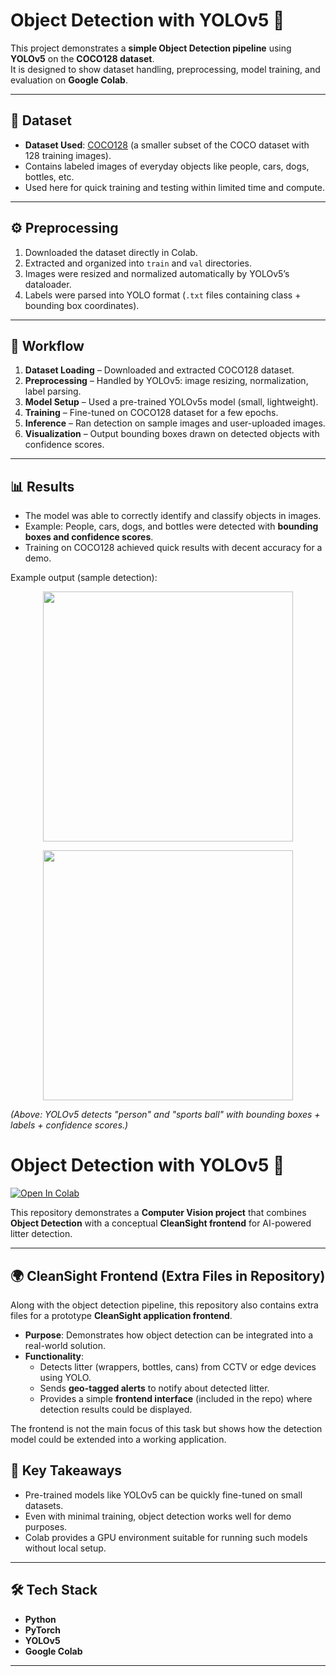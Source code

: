 # Object Detection with YOLOv5 🚀

This project demonstrates a **simple Object Detection pipeline** using **YOLOv5** on the **COCO128 dataset**.  
It is designed to show dataset handling, preprocessing, model training, and evaluation on **Google Colab**.  

---

## 📂 Dataset
- **Dataset Used**: [COCO128](https://github.com/ultralytics/yolov5/releases/download/v1.0/coco128.zip) (a smaller subset of the COCO dataset with 128 training images).  
- Contains labeled images of everyday objects like people, cars, dogs, bottles, etc.  
- Used here for quick training and testing within limited time and compute.  

---

## ⚙️ Preprocessing
1. Downloaded the dataset directly in Colab.  
2. Extracted and organized into `train` and `val` directories.  
3. Images were resized and normalized automatically by YOLOv5’s dataloader.  
4. Labels were parsed into YOLO format (`.txt` files containing class + bounding box coordinates).  

---

## 🔄 Workflow
1. **Dataset Loading** – Downloaded and extracted COCO128 dataset.  
2. **Preprocessing** – Handled by YOLOv5: image resizing, normalization, label parsing.  
3. **Model Setup** – Used a pre-trained YOLOv5s model (small, lightweight).  
4. **Training** – Fine-tuned on COCO128 dataset for a few epochs.  
5. **Inference** – Ran detection on sample images and user-uploaded images.  
6. **Visualization** – Output bounding boxes drawn on detected objects with confidence scores.  

---

## 📊 Results
- The model was able to correctly identify and classify objects in images.  
- Example: People, cars, dogs, and bottles were detected with **bounding boxes and confidence scores**.  
- Training on COCO128 achieved quick results with decent accuracy for a demo.  

Example output (sample detection):  

<p align="center">
  <img src="https://raw.githubusercontent.com/ultralytics/yolov5/master/data/images/zidane.jpg" width="400">
</p>

<p align="center">
  <img src="https://raw.githubusercontent.com/ultralytics/yolov5/master/data/images/zidane_pred.jpg" width="400">
</p>

*(Above: YOLOv5 detects "person" and "sports ball" with bounding boxes + labels + confidence scores.)*

# Object Detection with YOLOv5 🚀

[![Open In Colab](https://colab.research.google.com/assets/colab-badge.svg)](https://colab.research.google.com/drive/YOUR_NOTEBOOK_ID_HERE)

This repository demonstrates a **Computer Vision project** that combines **Object Detection** with a conceptual **CleanSight frontend** for AI-powered litter detection.



---

## 🌍 CleanSight Frontend (Extra Files in Repository)

Along with the object detection pipeline, this repository also contains extra files for a prototype **CleanSight application frontend**.

- **Purpose**: Demonstrates how object detection can be integrated into a real-world solution.  
- **Functionality**: 
  - Detects litter (wrappers, bottles, cans) from CCTV or edge devices using YOLO.  
  - Sends **geo-tagged alerts** to notify about detected litter.  
  - Provides a simple **frontend interface** (included in the repo) where detection results could be displayed.  

The frontend is not the main focus of this task but shows how the detection model could be extended into a working application.


## 📌 Key Takeaways
- Pre-trained models like YOLOv5 can be quickly fine-tuned on small datasets.  
- Even with minimal training, object detection works well for demo purposes.  
- Colab provides a GPU environment suitable for running such models without local setup.  

---

## 🛠️ Tech Stack
- **Python**  
- **PyTorch**  
- **YOLOv5**  
- **Google Colab**  

---


